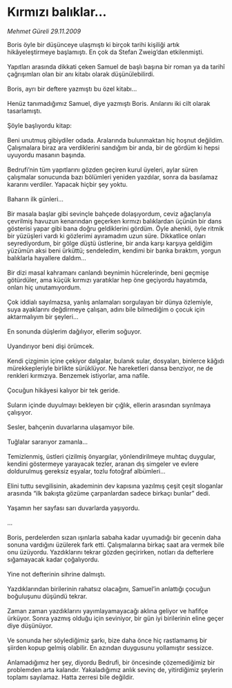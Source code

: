 # Kırmızı balıklar...

*Mehmet Güreli 29.11.2009*

<div class="taraf_structure_2col_1zq">
<div class="margen_n">



 <p>Boris öyle bir düşünceye ulaşmıştı ki birçok tarihi kişiliği artık hikâyeleştirmeye başlamıştı. En çok da Stefan Zweig’dan etkilenmişti. <br/><br/>Yapıtları arasında dikkati çeken Samuel de başlı başına bir roman ya da tarihî çağrışımları olan bir anı kitabı olarak düşünülebilirdi. <br/><br/>Boris, ayrı bir deftere yazmıştı bu özel kitabı... <br/><br/>Henüz tanımadığımız Samuel, diye yazmıştı Boris. Anılarını iki cilt olarak tasarlamıştı. <br/><br/>Şöyle başlıyordu kitap: <br/><br/>Beni unutmuş gibiydiler odada. Aralarında bulunmaktan hiç hoşnut değildim. Çalışmalara biraz ara verdiklerini sandığım bir anda, bir de gördüm ki hepsi uyuyordu masanın başında. <br/><br/>Bedrufi’nin tüm yapıtlarını gözden geçiren kurul üyeleri, aylar süren çalışmalar sonucunda bazı bölümleri yeniden yazdılar, sonra da basılamaz kararını verdiler. Yapacak hiçbir şey yoktu. <br/><br/>Baharın ilk günleri... <br/><br/>Bir masala başlar gibi sevinçle bahçede dolaşıyordum, ceviz ağaçlarıyla çevrilmiş havuzun kenarından geçerken kırmızı balıklardan üçünün bir dans gösterisi yapar gibi bana doğru geldiklerini gördüm. Öyle ahenkli, öyle ritmik bir yüzüşleri vardı ki gözlerimi ayıramadım uzun süre. Dikkatlice onları seyrediyordum, bir gölge düştü üstlerine, bir anda karşı karşıya geldiğim yüzümün aksi beni ürküttü; sendeledim, kendimi bir banka bıraktım, yorgun balıklarla hayallere daldım... <br/><br/>Bir dizi masal kahramanı canlandı beynimin hücrelerinde, beni geçmişe götürdüler, ama küçük kırmızı yaratıklar hep öne geçiyordu hayatımda, onları hiç unutamıyordum. <br/><br/>Çok iddialı sayılmazsa, yanlış anlamaları sorgulayan bir dünya özlemiyle, suya ayaklarını değdirmeye çalışan, adını bile bilmediğim o çocuk için aktarmalıyım bir şeyleri... <br/><br/>En sonunda düşlerim dağılıyor, ellerim soğuyor. <br/><br/>Uyandırıyor beni dişi örümcek. <br/><br/>Kendi çizgimin içine çekiyor dalgalar, bulanık sular, dosyaları, binlerce kâğıdı mürekkepleriyle birlikte sürüklüyor. Ne hareketleri dansa benziyor, ne de renkleri kırmızıya. Benzemek istiyorlar, ama nafile. <br/><br/>Çocuğun hikâyesi kalıyor bir tek geride. <br/><br/>Suların içinde duyulmayı bekleyen bir çığlık, ellerin arasından sıyrılmaya çalışıyor. <br/><br/>Sesler, bahçenin duvarlarına ulaşamıyor bile. <br/><br/>Tuğlalar sararıyor zamanla... <br/><br/>Temizlenmiş, üstleri çizilmiş önyargılar, yönlendirilmeye muhtaç duygular, kendini göstermeye yarayacak tezler, aranan dış simgeler ve evlere doldurulmuş gereksiz eşyalar, tozlu fotoğraf albümleri... <br/><br/>Elini tuttu sevgilisinin, akademinin dev kapısına yazılmış çeşit çeşit sloganlar arasında “ilk bakışta gözüme çarpanlardan sadece birkaçı bunlar” dedi. <br/><br/>Yaşamın her sayfası sarı duvarlarda yaşıyordu. <br/><br/>... <br/><br/>Boris, perdelerden sızan ışınlarla sabaha kadar uyumadığı bir gecenin daha sonuna vardığını üzülerek fark etti. Çalışmalarına birkaç saat ara vermek bile onu üzüyordu. Yazdıklarını tekrar gözden geçirirken, notları da defterlere sığamayacak kadar çoğalıyordu. <br/><br/>Yine not defterinin sihrine dalmıştı. <br/><br/>Yazdıklarından birilerinin rahatsız olacağını, Samuel’in anlattığı çocuğun boğuluşunu düşündü tekrar. <br/><br/>Zaman zaman yazdıklarını yayımlayamayacağı aklına geliyor ve hafifçe ürküyor. Sonra yazmış olduğu için seviniyor, bir gün iyi birilerinin eline geçer diye düşünüyor. <br/><br/>Ve sonunda her söylediğimiz şarkı, bize daha önce hiç rastlamamış bir şiirden kopup gelmiş olabilir. En azından duygusunu yollamıştır sessizce. <br/><br/>Anlamadığımız her şey, diyordu Bedrufi, bir öncesinde çözemediğimiz bir problemden arta kalandır. Yakaladığımız anlık sevinç de, yitirdiğimiz şeylerin toplamı sayılamaz. Hatta zerresi bile değildir.</p>
<br/>
<br/>
<br/>



<br/>


<div id="taraf_not">
</div>

</div>


</div>
